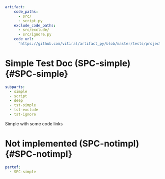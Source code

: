 ```yaml @
artifact:
    code_paths:
      - src/
      - script.py
    exclude_code_paths:
      - src/exclude/
      - src/ignore.py
    code_url:
      "https://github.com/vitiral/artifact_py/blob/master/tests/projects/simple/{file}#L{line}"
```

# Simple Test Doc (SPC-simple) {#SPC-simple}
```yaml @
subparts:
  - simple
  - script
  - deep
  - tst-simple
  - tst-exclude
  - tst-ignore
```
Simple with some code links


# Not implemented (SPC-notimpl) {#SPC-notimpl}
```yaml @
partof:
  - SPC-simple
```

[SPC-simple]: https://github.com/vitiral/artifact_py/blob/master/tests/projects/simple/src/simple.py#L4
[SPC-simple.deep]: https://github.com/vitiral/artifact_py/blob/master/tests/projects/simple/src/deep/deep.py#L1
[SPC-simple.script]: https://github.com/vitiral/artifact_py/blob/master/tests/projects/simple/script.py#L1
[SPC-simple.simple]: https://github.com/vitiral/artifact_py/blob/master/tests/projects/simple/src/simple.py#L2
[SPC-simple.tst-simple]: https://github.com/vitiral/artifact_py/blob/master/tests/projects/simple/src/simple.py#L2

